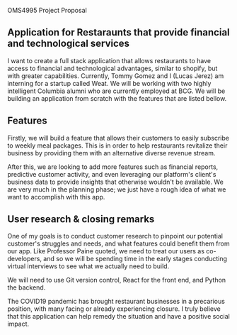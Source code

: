 OMS4995 Project Proposal 


## Application for Restaraunts that provide financial and technological services 

I want to create a full stack application that allows restaurants to have access to financial and technological advantages, similar to shopify, but with greater capabilities. Currently, Tommy Gomez and I (Lucas Jerez) am interning for a startup called Weat. We will be working with two highly intelligent Columbia alumni who are currently employed at BCG. We will be building an application from scratch with the features that are listed bellow. 

## Features

Firstly, we will build a feature that allows their customers to easily subscribe to weekly meal packages. This is in order to help restaurants revitalize their business by providing them with an alternative diverse revenue stream.

After this, we are looking to add more features such as financial reports, predictive customer activity, and even leveraging our platform's client's business data to provide insights that otherwise wouldn't be available. We are very much in the planning phase; we just have a rough idea of what we want to accomplish with this app.

## User research & closing remarks

One of my goals is to conduct customer research to pinpoint our potential customer's struggles and needs, and what features could benefit them from our app. Like Professor Paine quoted, we need to treat our users as co-developers, and so we will be spending time in the early stages conducting virtual interviews to see what we actually need to build.

We will need to use Git version control, React for the front end, and Python the backend. 

The COVID19 pandemic has brought restaurant businesses in a precarious position, with many facing or already experiencing closure. I truly believe that this application can help remedy the situation and have a positive social impact.




